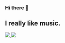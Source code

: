 ### Hi there 👋

<!--
**andyruwruw/andyruwruw** is a ✨ _special_ ✨ repository because its `README.md` (this file) appears on your GitHub profile.

Here are some ideas to get you started:

- 🔭 I’m currently working on ...
- 🌱 I’m currently learning ...
- 👯 I’m looking to collaborate on ...
- 🤔 I’m looking for help with ...
- 💬 Ask me about ...
- 📫 How to reach me: ...
- 😄 Pronouns: ...
- ⚡ Fun fact: ...
-->

## I really like music.

<a href="https://andyruwruw.vercel.app/api/now-playing?open">
  <img src="https://andyruwruw.vercel.app/api/now-playing">
</a>

<img src="https://andyruwruw.vercel.app/api/top-played">